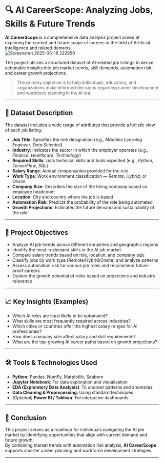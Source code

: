 # 🔍 AI CareerScope: Analyzing Jobs, Skills & Future Trends

**AI CareerScope** is a comprehensive data analysis project aimed at exploring the current and future scope of careers in the field of Artificial Intelligence and related domains.  
![Screenshot 2025-05-18 222950](https://github.com/user-attachments/assets/ad5e5060-1d1f-4ee9-a377-13c5c6636906)


The project utilizes a structured dataset of AI-related job listings to derive actionable insights into job market trends, skill demands, automation risk, and career growth projections.

> The primary objective is to help individuals, educators, and organizations make informed decisions regarding career development and workforce planning in the AI era.



---
## 📂 Dataset Description

The dataset includes a wide range of attributes that provide a holistic view of each job listing:

- **Job Title**: Specifies the role designation (e.g., *Machine Learning Engineer*, *Data Scientist*)
- **Industry**: Indicates the sector in which the employer operates (e.g., *Finance*, *Healthcare*, *Technology*)
- **Required Skills**: Lists technical skills and tools expected (e.g., *Python*, *TensorFlow*, *SQL*)
- **Salary Range**: Annual compensation provided for the role
- **Work Type**: Work environment classification — *Remote*, *Hybrid*, or *Onsite*
- **Company Size**: Describes the size of the hiring company based on employee headcount
- **Location**: City and country where the job is based
- **Automation Risk**: Predicts the probability of the role being automated
- **Growth Projections**: Estimates the future demand and sustainability of the role

---

## 🎯 Project Objectives

- Analyze AI job trends across different industries and geographic regions  
- Identify the most in-demand skills in the AI job market  
- Compare salary trends based on role, location, and company size  
- Classify jobs by work type (Remote/Hybrid/Onsite) and analyze patterns  
- Assess automation risk for various job roles and recommend future-proof careers  
- Explore the growth potential of roles based on projections and industry relevance  

---

## 📈 Key Insights (Examples)

- Which AI roles are least likely to be automated?
- What skills are most frequently required across industries?  
- Which cities or countries offer the highest salary ranges for AI professionals?  
- How does company size affect salary and skill requirements?  
- What are the top-growing AI career paths based on growth projections?

---

## 🛠️ Tools & Technologies Used

- **Python**: Pandas, NumPy, Matplotlib, Seaborn  
- **Jupyter Notebook**: For data exploration and visualization  
- **EDA (Exploratory Data Analysis)**: To uncover patterns and anomalies  
- **Data Cleaning & Preprocessing**: Using standard techniques  
- *(Optional)* **Power BI / Tableau**: For interactive dashboards

---

## 📌 Conclusion

This project serves as a roadmap for individuals navigating the AI job market by identifying opportunities that align with current demand and future growth.  
By combining market trends with automation risk analysis, **AI CareerScope** supports smarter career planning and workforce development strategies.

---

